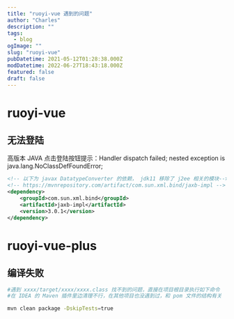 ```yaml
---
title: "ruoyi-vue 遇到的问题"
author: "Charles"
description: ""
tags:
  - blog
ogImage: ""
slug: "ruoyi-vue"
pubDatetime: 2021-05-12T01:28:38.000Z
modDatetime: 2022-06-27T18:43:18.000Z
featured: false
draft: false
---
```


# ruoyi-vue

## 无法登陆

高版本 JAVA 点击登陆按钮提示：Handler dispatch failed; nested exception is java.lang.NoClassDefFoundError;

```xml
<!-- 以下为 javax DatatypeConverter 的依赖， jdk11 移除了 j2ee 相关的模块-->
<!-- https://mvnrepository.com/artifact/com.sun.xml.bind/jaxb-impl -->
<dependency>
    <groupId>com.sun.xml.bind</groupId>
    <artifactId>jaxb-impl</artifactId>
    <version>3.0.1</version>
</dependency>
```

# ruoyi-vue-plus

## 编译失败

```bash
#遇到 xxxx/target/xxxx/xxxx.class 找不到的问题，直接在项目根目录执行如下命令
#在 IDEA 的 Maven 插件里边清理不行，在其他项目也没遇到过，和 pom 文件的结构有关

mvn clean package -DskipTests=true
```
